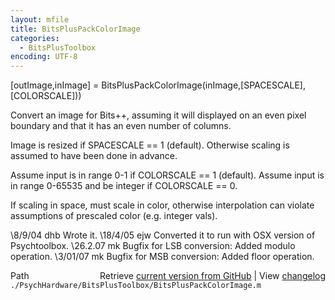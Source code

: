 ```yaml
---
layout: mfile
title: BitsPlusPackColorImage
categories:
  - BitsPlusToolbox
encoding: UTF-8
---
```


[outImage,inImage] = BitsPlusPackColorImage(inImage,[SPACESCALE],[COLORSCALE]))

Convert an image for Bits++, assuming it will
displayed on an even pixel boundary and that
it has an even number of columns.

Image is resized if SPACESCALE == 1 (default).
Otherwise scaling is assumed to have been done in advance.

Assume input is in range 0-1 if COLORSCALE == 1 (default).
Assume input is in range 0-65535 and be integer if COLORSCALE == 0.

If scaling in space, must scale in color, otherwise interpolation
can violate assumptions of prescaled color (e.g. integer vals).

\8/9/04  dhb     Wrote it.
\18/4/05   ejw     Converted it to run with OSX version of Psychtoolbox.
\26.2.07   mk      Bugfix for LSB conversion: Added modulo operation.
\3/01/07   mk      Bugfix for MSB conversion: Added floor operation.


<div class="code_header" style="text-align:right;">
  <span style="float:left;">Path&nbsp;&nbsp;</span> <span class="counter">Retrieve <a href=
  "https://raw.github.com/Psychtoolbox-3/Psychtoolbox-3/beta/./PsychHardware/BitsPlusToolbox/BitsPlusPackColorImage.m">current version from GitHub</a> | View <a href=
  "https://github.com/Psychtoolbox-3/Psychtoolbox-3/commits/beta/./PsychHardware/BitsPlusToolbox/BitsPlusPackColorImage.m">changelog</a></span>
</div>
<div class="code">
  <code>./PsychHardware/BitsPlusToolbox/BitsPlusPackColorImage.m</code>
</div>
